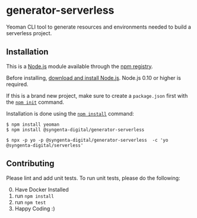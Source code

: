 # generator-serverless
Yeoman CLI tool to generate resources and environments needed to build a serverless project.

## Installation

This is a [Node.js](https://nodejs.org/en/) module available through the
[npm registry](https://www.npmjs.com/).

Before installing, [download and install Node.js](https://nodejs.org/en/download/).
Node.js 0.10 or higher is required.

If this is a brand new project, make sure to create a `package.json` first with
the [`npm init`](https://docs.npmjs.com/creating-a-package-json-file) command.

Installation is done using the
[`npm install`](https://docs.npmjs.com/getting-started/installing-npm-packages-locally) command:

```NPM
$ npm install yeoman
$ npm install @syngenta-digital/generator-serverless
```

```NPM
$ npx -p yo -p @syngenta-digital/generator-serverless  -c 'yo @syngenta-digital/serverless'
```

## Contributing

Please lint and add unit tests.
To run unit tests, please do the following:

0. Have Docker Installed
1. run `npm install`
3. run `npm test` 
4. Happy Coding :)